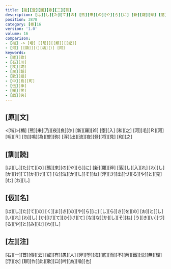 ```yaml
---
title: [能][登][國][歌][三][首]
description: [は][し][た][て][の] [熊][来][の][や][ら][に] [新][羅][斧] [落][し][入][れ] [わ][し] [か][け][て][か][け][て] [な][泣][か][し][そ][ね] [浮][き][出][づ][る][や][と][見][む] [わ][し]
position: 3878
category: [巻]16
version: '1.0'
volume: 16
comparison:
- [楷] -> [堦] [[尼]][[類]][[紀]]
- [河] [[類]][（][塙][）] [阿]
keywords:
- [雑][歌]
- [石][川]
- [枕][詞]
- [民][謡]
- [歌][謡]
- [中][島][町]
- [伝][承]
- [嘲][笑]
- [戯][笑]
---
```


## [原][文]

<[堦]>[楯] [熊][来][乃][夜][良][尓] [新][羅][斧] [堕][入] [和][之] [河][毛][Ｒ][河][毛][Ｒ] [勿][鳴][為][曽][弥] [浮][出][流][夜][登][将][見] [和][之]

## [訓][読]

[は][し][た][て][の] [熊][来][の][や][ら][に] [新][羅][斧] [落][し][入][れ] [わ][し] [か][け][て][か][け][て] [な][泣][か][し][そ][ね] [浮][き][出][づ][る][や][と][見][む] [わ][し]

## [仮][名]

[は][し][た][て][の] [く][ま][き][の][や][ら][に] [し][ら][き][を][の] [お][と][し][い][れ] [わ][し] [か][け][て][か][け][て] [な][な][か][し][そ][ね] [う][き][い][づ][る][や][と][み][む] [わ][し]

## [左][注]

[右][一][首][傳][云] [或][有][愚][人] [斧][堕][海][底][而][不][解][鐵][沈][無][理][浮][水] [聊][作][此][歌][口][吟][為][喩][也]
